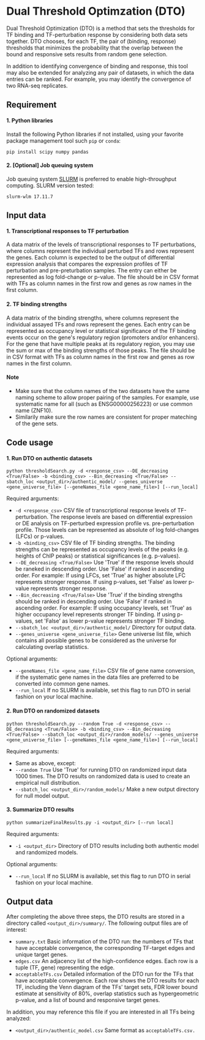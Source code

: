 # Dual Threshold Optimzation (DTO)
Dual Threshold Optimization (DTO) is a method that sets the thresholds for TF binding and TF-perturbation response by considering both data sets together. DTO chooses, for each TF, the pair of (binding, response) thresholds that minimizes the probability that the overlap between the bound and responsive sets results from random gene selection. 

In addition to identifying convergence of binding and response, this tool may also be extended for analyzing any pair of datasets, in which the data entries can be ranked. For example, you may identify the convergence of two RNA-seq replicates.

## Requirement
#### 1. Python libraries
Install the following Python libraries if not installed, using your favorite package management tool such `pip` or `conda`:
```
pip install scipy numpy pandas
```
#### 2. [Optional] Job queuing system
Job queuing system [SLURM](http://slurm.schedmd.com/documentation.html) is preferred to enable high-throughput computing. SLURM version tested: 
```
slurm-wlm 17.11.7
```  

## Input data
#### 1. Transcriptional responses to TF perturbation
A data matrix of the levels of transcriptional responses to TF perturbations, where columns represent the individual perturbed TFs and rows represent the genes. Each column is expected to be the output of differential expression analysis that compares the expression profiles of TF perturbation and pre-preturbation samples. The entry can either be represented as log fold-change or p-value. The file should be in CSV format with TFs as column names in the first row and genes as row names in the first column. 

#### 2. TF binding strengths
A data matrix of the binding strengths, where columns represent the individual assayed TFs and rows represent the genes. Each entry can be represented as occupancy level or statistical significance of the TF binding events occur on the gene's regulatory region (promoters and/or enhancers). For the gene that have multiple peaks at its regulatory region, you may use the sum or max of the binding strengths of those peaks. The file should be in CSV format with TFs as column names in the first row and genes as row names in the first column.

#### Note
- Make sure that the column names of the two datasets have the same naming scheme to allow proper pairing of the samples. For example, use systematic name for all (such as ENSG00000256223) or use common name (ZNF10).
- Similarily make sure the row names are consistent for proper mateching of the gene sets.

## Code usage
#### 1. Run DTO on authentic datasets
```
python thresholdSearch.py -d <response_csv> --DE_decreasing <True/False> -b <binding_csv> --Bin_decreasing <True/False> --sbatch_loc <output_dir>/authentic_model/ --genes_universe <gene_universe_file> [--geneNames_file <gene_name_file>] [--run_local]
```
Required arguments:
- `-d <response_csv>` CSV file of transcriptional response levels of TF-perturbation. The response levels are based on differential expression or DE analysis on TF-perturbed expression profile vs. pre-perturbation profile. Those levels can be represented as absolute of log fold-changes (LFCs) or p-values.
- `-b <binding_csv>` CSV file of TF binding strengths. The binding strengths can be represented as occupancy levels of the peaks (e.g. heights of ChIP peaks) or statistical significances (e.g. p-values).
- `--DE_decreasing <True/False>` Use 'True' if the response levels should be raneked in descending order. Use 'False' if ranked in ascending order. For example: If using LFCs, set 'True' as higher absolute LFC represents stronger response. If using p-values, set 'False' as lower p-value represents stronger response.
- `--Bin_decreasing <True/False>` Use 'True' if the binding strengths should be ranked in descending order. Use 'False' if ranked in ascending order. For example: If using occupancy levels, set 'True' as higher occupancy level represents stronger TF binding. If using p-values, set 'False' as lower p-value represents stronger TF binding.
- `--sbatch_loc <output_dir>/authentic_model/` Directory for output data.
- `--genes_universe <gene_universe_file>` Gene universe list file, which contains all possible genes to be considered as the universe for calculating overlap statistics.

Optional arguments: 
- `--geneNames_file <gene_name_file>` CSV file of gene name conversion, if the systematic gene names in the data files are preferred to be converted into common gene names.
- `--run_local` If no SLURM is available, set this flag to run DTO in serial fashion on your local machine.

#### 2. Run DTO on randomized datasets
```
python thresholdSearch.py --random True -d <response_csv> --DE_decreasing <True/False> -b <binding_csv> --Bin_decreasing <True/False> --sbatch_loc <output_dir>/random_models/ --genes_universe <gene_universe_file> [--geneNames_file <gene_name_file>] [--run_local]
```
Required arguments:
- Same as above, except:
- `--random True` Use 'True' for running DTO on randomized input data 1000 times. The DTO results on randomized data is used to create an empirical null distribution.
- `--sbatch_loc <output_dir>/random_models/` Make a new output directory for null model output.

#### 3. Summarize DTO results
```
python summarizeFinalResults.py -i <output_dir> [--run local]
```

Required arguments:
- `-i <output_dir>` Directory of DTO results including both authentic model and randomized models.

Optional arguments:
- `--run_local` If no SLURM is available, set this flag to run DTO in serial fashion on your local machine.

## Output data
After completing the above three steps, the DTO results are stored in a directory called `<output_dir>/summary/`. The following output files are of interest:
- `summary.txt` Basic information of the DTO run: the numbers of TFs that have acceptable convergence, the corresponding TF-target edges and unique target genes. 
- `edges.csv` An adjacency list of the high-confidence edges. Each row is a tuple (TF, gene) representing the edge.
- `acceptableTFs.csv` Detailed information of the DTO run for the TFs that have acceptable convergence. Each row shows the DTO results for each TF, including the Venn diagram of the TFs' target sets, FDR lower bound estimate at sensitivity of 80%, overlap statistics such as hypergeometric p-value, and a list of bound and responsive target genes.

In addition, you may reference this file if you are interested in all TFs being analyzed:
- `<output_dir>/authentic_model.csv` Same format as `acceptableTFs.csv.`
